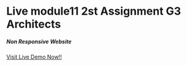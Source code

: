  <h1>Live module11 2st Assignment G3 Architects</h1>
  <h5>Non Responsive Website</h5>
<a href="https://rayhan60611.github.io/p_hero_assignment1_new_year_new_me/"> Visit Live Demo Now!!</a>
